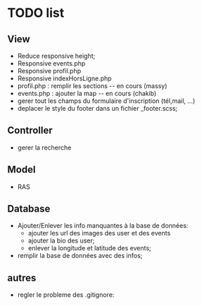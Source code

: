 # TODO list

## View

- Reduce responsive height;
- Responsive events.php
- Responsive profil.php
- Responsive indexHorsLigne.php
- profil.php : remplir les sections -- en cours (massy)
- events.php : ajouter la map -- en cours (chakib)
- gerer tout les champs du formulaire d'inscription (tél,mail, ...)
- deplacer le style du footer dans un fichier _footer.scss;

## Controller

- gerer la recherche

## Model

- RAS

## Database

- Ajouter/Enlever les info manquantes à la base de données:
  - ajouter les url des images des user et des events
  - ajouter la bio des user;
  - enlever la longitude et latitude des events;
- remplir la base de données avec des infos;

## autres

- regler le probleme des .gitignore:
